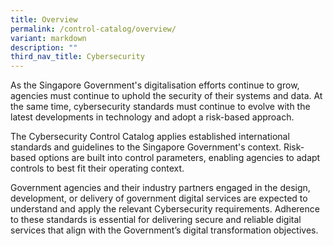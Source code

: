 ```yaml
---
title: Overview
permalink: /control-catalog/overview/
variant: markdown
description: ""
third_nav_title: Cybersecurity
---
```

As the Singapore Government's digitalisation efforts continue to grow, agencies must continue to uphold the security of their systems and data. At the same time, cybersecurity standards must continue to evolve with the latest developments in technology and adopt a risk-based approach.

The Cybersecurity Control Catalog applies established international standards and guidelines to the Singapore Government's context. Risk-based options are built into control parameters, enabling agencies to adapt controls to best fit their operating context.

Government agencies and their industry partners engaged in the design, development, or delivery of government digital services are expected to understand and apply the relevant Cybersecurity requirements. Adherence to these standards is essential for delivering secure and reliable digital services that align with the Government’s digital transformation objectives.
